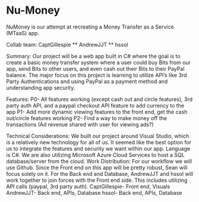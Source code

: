 # Nu-Money
NuMoney is our attempt at recreating a Money Transfer as a Service (MTaaS) app. 

Collab team: CaptGillespie ** AndrewJJT ** hssol

Summary:
Our project will be a web app built in C# where the goal is to create a basic money transfer
system where a user could buy Bits from our app, send Bits to other users, and even cash out
their Bits to their PayPal balance. The major focus on this project is learning to utilize API’s like
3rd Party Authentications and using PayPal as a payment method and understanding app
security.

Features:
P0- All features working (except cash out and circle features), 3rd party auth API, and a paypal checkout API
feature to add currency to the app
P1- Add more dynamic viewing features to the front end, get the cash out/circle features working
P2- Find a way to make money off the transactions (Ad revenue shared with user for viewing ads?)

Technical Considerations:
We built our project around Visual Studio, which is a relatively new technology for all of us. It
seemed like the best option for us to integrate the features and security we want within our app.
Language is C#. We are also utilizing Microsoft Azure Cloud Services to host a SQL
database/server from the cloud.
Work Distribution:
For our workflow we will use Github. Since the Front end on this app will be pretty robust, Sean
will focus solely on it. For the Back end and Database, AndrewJJT and hssol will work together
to join forces with the Front end side. This includes utilizing API calls (paypal, 3rd party auth).
CaptGillespie- Front end, Visuals
AndrewJJT- Back end, APIs, Database
hssol- Back end, APIs, Database
